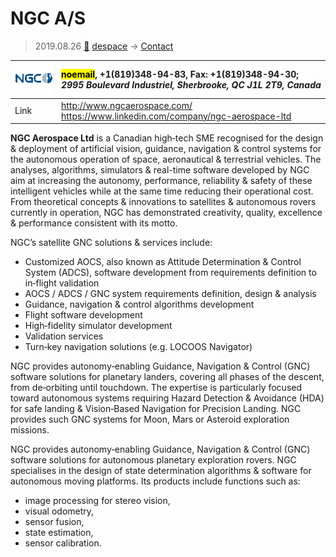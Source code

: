 # NGC A/S
> 2019.08.26 [🚀](../index/index.md) [despace](index.md) → [Contact](contact.md)

|[![](f/contact/n/ngc_as_logo1_thumb.png)](f/contact/n/ngc_as_logo1.png)|<mark>noemail</mark>, +1(819)348-94-83, Fax: +1(819)348-94-30;<br> *2995 Boulevard Industriel, Sherbrooke, QC J1L 2T9, Canada*|
|:--|:--|
|Link|<http://www.ngcaerospace.com/><br> <https://www.linkedin.com/company/ngc-aerospace-ltd>|

**NGC Aerospace Ltd** is a Canadian high‑tech SME recognised for the design & deployment of artificial vision, guidance, navigation & control systems for the autonomous operation of space, aeronautical & terrestrial vehicles. The analyses, algorithms, simulators & real-time software developed by NGC aim at increasing the autonomy, performance, reliability & safety of these intelligent vehicles while at the same time reducing their operational cost. From theoretical concepts & innovations to satellites & autonomous rovers currently in operation, NGC has demonstrated creativity, quality, excellence & performance consistent with its motto.


<p style="page-break-after:always"> </p>

NGC’s satellite GNC solutions & services include:

   - Customized AOCS, also known as Attitude Determination & Control System (ADCS), software development from requirements definition to in‑flight validation
   - AOCS / ADCS / GNC system requirements definition, design & analysis
   - Guidance, navigation & control algorithms development
   - Flight software development
   - High‑fidelity simulator development
   - Validation services
   - Turn‑key navigation solutions (e.g. LOCOOS Navigator)

NGC provides autonomy‑enabling Guidance, Navigation & Control (GNC) software solutions for planetary landers, covering all phases of the descent, from de‑orbiting until touchdown. The expertise is particularly focused toward autonomous systems requiring Hazard Detection & Avoidance (HDA) for safe landing & Vision‑Based Navigation for Precision Landing. NGC provides such GNC systems for Moon, Mars or Asteroid exploration missions.

NGC provides autonomy‑enabling Guidance, Navigation & Control (GNC) software solutions for autonomous planetary exploration rovers. NGC specialises in the design of state determination algorithms & software for autonomous moving platforms. Its products include functions such as:

   - image processing for stereo vision,
   - visual odometry,
   - sensor fusion,
   - state estimation,
   - sensor calibration.


